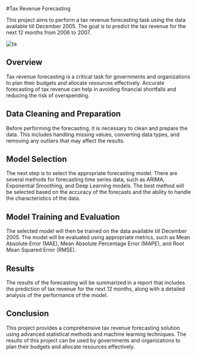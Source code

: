 #Tax Revenue Forecasting

This project aims to perform a tax revenue forecasting task using the data available till December 2005. The goal is to predict the tax revenue for the next 12 months from 2006 to 2007.

![ta](https://www.researchgate.net/profile/Jackie-Urrutia/publication/280098614/figure/fig1/AS:391486140108811@1470348977194/Graph-of-Actual-and-Forecasted-Values-of-Income-Tax-Revenue-2014-2020.png)

## Overview

Tax revenue forecasting is a critical task for governments and organizations to plan their budgets and allocate resources effectively. Accurate forecasting of tax revenue can help in avoiding financial shortfalls and reducing the risk of overspending.

## Data Cleaning and Preparation

Before performing the forecasting, it is necessary to clean and prepare the data. This includes handling missing values, converting data types, and removing any outliers that may affect the results.

## Model Selection

The next step is to select the appropriate forecasting model. There are several methods for forecasting time series data, such as ARIMA, Exponential Smoothing, and Deep Learning models. The best method will be selected based on the accuracy of the forecasts and the ability to handle the characteristics of the data.

## Model Training and Evaluation

The selected model will then be trained on the data available till December 2005. The model will be evaluated using appropriate metrics, such as Mean Absolute Error (MAE), Mean Absolute Percentage Error (MAPE), and Root Mean Squared Error (RMSE).

## Results

The results of the forecasting will be summarized in a report that includes the prediction of tax revenue for the next 12 months, along with a detailed analysis of the performance of the model.

## Conclusion

This project provides a comprehensive tax revenue forecasting solution using advanced statistical methods and machine learning techniques. The results of this project can be used by governments and organizations to plan their budgets and allocate resources effectively.

